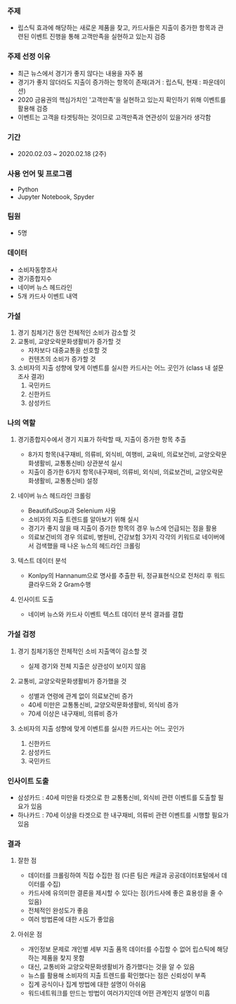 ### 주제
- 립스틱 효과에 해당하는 새로운 제품을 찾고, 카드사들은 지출이 증가한 항목과 관련된 이벤트 진행을 통해 고객만족을 실현하고 있는지 검증


### 주제 선정 이유
- 최근 뉴스에서 경기가 좋지 않다는 내용을 자주 봄
- 경기가 좋지 않더라도 지출이 증가하는 항목이 존재(과거 : 립스틱, 현재 : 파운데이션)
- 2020 금융권의 핵심가치인 '고객만족'을 실현하고 있는지 확인하기 위해 이벤트를 활용해 검증
- 이벤트는 고객을 타겟팅하는 것이므로 고객만족과 연관성이 있을거라 생각함

### 기간
- 2020.02.03 ~ 2020.02.18 (2주)

### 사용 언어 및 프로그램
- Python
- Jupyter Notebook, Spyder

### 팀원
- 5명

### 데이터
- 소비자동향조사
- 경기종합지수
- 네이버 뉴스 헤드라인
- 5개 카드사 이벤트 내역

### 가설
1. 경기 침체기간 동안 전체적인 소비가 감소할 것
2. 교통비, 교양오락문화생활비가 증가할 것
    - 자차보다 대중교통을 선호할 것
    - 컨텐츠의 소비가 증가할 것
3. 소비자의 지출 성향에 맞게 이벤트를 실시한 카드사는 어느 곳인가 (class 내 설문조사 결과)
    1. 국민카드
    2. 신한카드
    3. 삼성카드  

### 나의 역할
1. 경기종합지수에서 경기 지표가 하락할 때, 지출이 증가한 항목 추출
   - 8가지 항목(내구재비, 의류비, 외식비, 여행비, 교육비, 의료보건비, 교양오락문화생활비, 교통통신비) 상관분석 실시
   - 지출이 증가한 6가지 항목(내구재비, 의류비, 외식비, 의료보건비, 교양오락문화생활비, 교통통신비) 설정
 
 2. 네이버 뉴스 헤드라인 크롤링
    - BeautifulSoup과 Selenium 사용
    - 소비자의 지출 트렌드를 알아보기 위해 실시
    - 경기가 좋지 않을 때 지출이 증가한 항목의 경우 뉴스에 언급되는 점을 활용
    - 의료보건비의 경우 의료비, 병원비, 건강보험 3가지 각각의 키워드로 네이버에서 검색했을 때 나온 뉴스의 헤드라인 크롤링 
   
   
3. 텍스트 데이터 분석
    - Konlpy의 Hannanum으로 명사를 추출한 뒤, 정규표현식으로 전처리 후 워드클라우드와 2 Gram수행

4. 인사이트 도출
    - 네이버 뉴스와 카드사 이벤트 텍스트 데이터 분석 결과를 결합



### 가설 검정 
1. 경기 침체기동안 전체적인 소비 지출액이 감소할 것
   - 실제 경기와 전체 지출은 상관성이 보이지 않음
  
2. 교통비, 교양오락문화생활비가 증가했을 것

    - 성별과 연령에 관계 없이 의료보건비 증가
    - 40세 미만은 교통통신비, 교양오락문화생활비, 외식비 증가
    - 70세 이상은 내구재비, 의류비 증가

3. 소비자의 지출 성향에 맞게 이벤트를 실시한 카드사는 어느 곳인가
     1. 신한카드
     2. 삼성카드
     3. 국민카드


### 인사이트 도출
   - 삼성카드 : 40세 미만을 타겟으로 한 교통통신비, 외식비 관련 이벤트를 도출할 필요가 있음
   - 하나카드 : 70세 이상을 타겟으로 한 내구재비, 의류비 관련 이벤트를 시행할 필요가 있음

### 결과
 1. 잘한 점
    - 데이터를 크롤링하여 직접 수집한 점 (다른 팀은 캐글과 공공데이터포털에서 데이터를 수집)
    - 카드사에 유의미한 결론을 제시할 수 있다는 점(카드사에 좋은 효용성을 줄 수 있음)
    - 전체적인 완성도가 좋음
    - 여러 방법론에 대한 시도가 좋았음
    

 2. 아쉬운 점
    - 개인정보 문제로 개인별 세부 지출 품목 데이터를 수집할 수 없어 립스틱에 해당하는 제품을 찾지 못함
    - 대신, 교통비와 교양오락문화생활비가 증가했다는 것을 알 수 있음
    - 뉴스를 활용해 소비자의 지출 트렌드를 확인했다는 점은 신뢰성이 부족
    - 집계 공식이나 집계 방법에 대한 설명이 아쉬움
    - 워드네트워크를 만드는 방법이 여러가지인데 어떤 관계인지 설명이 미흡

